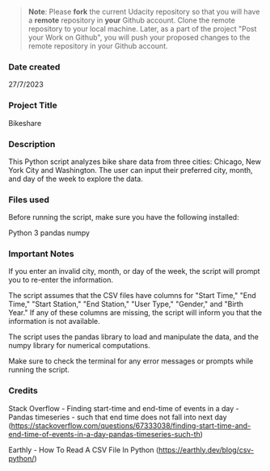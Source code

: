 >**Note**: Please **fork** the current Udacity repository so that you will have a **remote** repository in **your** Github account. Clone the remote repository to your local machine. Later, as a part of the project "Post your Work on Github", you will push your proposed changes to the remote repository in your Github account.

### Date created
27/7/2023

### Project Title
Bikeshare 

### Description
This Python script analyzes bike share data from three cities: Chicago, New York City and Washington. The user can input their preferred city, month, and day of the week to explore the data.

### Files used
Before running the script, make sure you have the following installed:

Python 3
pandas
numpy

### Important Notes
If you enter an invalid city, month, or day of the week, the script will prompt you to re-enter the information.

The script assumes that the CSV files have columns for "Start Time," "End Time," "Start Station," "End Station," "User Type," "Gender," and "Birth Year." If any of these columns are missing, the script will inform you that the information is not available.

The script uses the pandas library to load and manipulate the data, and the numpy library for numerical computations.

Make sure to check the terminal for any error messages or prompts while running the script.

### Credits
Stack Overflow - Finding start-time and end-time of events in a day - Pandas timeseries - such that end time does not fall into next day (https://stackoverflow.com/questions/67333038/finding-start-time-and-end-time-of-events-in-a-day-pandas-timeseries-such-th)

Earthly - How To Read A CSV File In Python (https://earthly.dev/blog/csv-python/)


